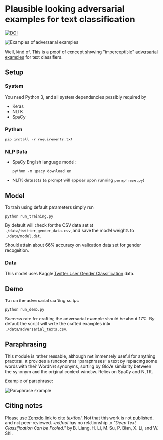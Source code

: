 # Plausible looking adversarial examples for text classification

[![DOI](https://zenodo.org/badge/89886473.svg)](https://zenodo.org/badge/latestdoi/89886473)

![Examples of adversarial examples](images/examples.png)

Well, kind of. This is a proof of concept showing "imperceptible" [adversarial examples](https://blog.openai.com/adversarial-example-research/) for text classifiers.

## Setup

### System
You need Python 3, and all system dependencies possibly required by
* Keras
* NLTK
* SpaCy

### Python

```
pip install -r requirements.txt
```

### NLP Data
* SpaCy English language model:
  ```
  python -m spacy download en
  ```
* NLTK datasets (a prompt will appear upon running `paraphrase.py`)

## Model
To train using default parameters simply run
```
python run_training.py
```
By default will check for the CSV data set at `./data/twitter_gender_data.csv`, and save the model weights to `./data/model.dat`.

Should attain about 66% accuracy on validation data set for gender recognition.

### Data
This model uses Kaggle [Twitter User Gender Classification](https://www.kaggle.com/crowdflower/twitter-user-gender-classification) data.

## Demo
To run the adversarial crafting script:
```
python run_demo.py
```
Success rate for crafting the adversarial example should be about 17%.
By default the script will write the crafted examples into `./data/adversarial_texts.csv`.

## Paraphrasing
This module is rather reusable, although not immensely useful for anything practical. It provides a function that "paraphrases" a text by replacing some words with their WordNet synonyms, sorting by GloVe similarity between the synonym and the original context window. Relies on SpaCy and NLTK.

Example of paraphrase:

![Paraphrase example](images/paraphrase_example.png)


## Citing notes

Please use [Zenodo link](https://zenodo.org/record/831638) to cite _textfool_. Not that this work is not published, and not peer-reviewed. _textfool_ has no relationship to _"Deep Text Classification Can be Fooled."_ by B. Liang, H. Li, M. Su, P. Bian, X. Li, and W. Shi.

